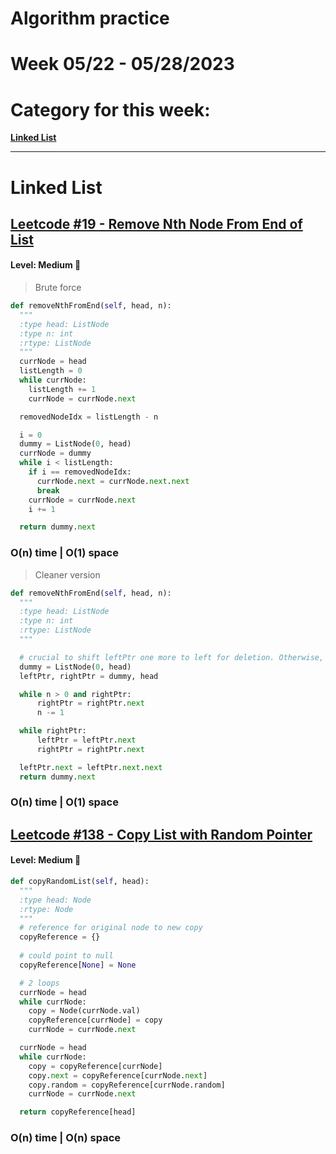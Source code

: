 # Algorithm practice

# Week 05/22 - 05/28/2023


# Category for this week:
**[Linked List](#linked-list)**<br>

---

# Linked List

## [Leetcode #19 - Remove Nth Node From End of List](https://leetcode.com/problems/remove-nth-node-from-end-of-list/)

#### Level: Medium 📘

> Brute force

```python
def removeNthFromEnd(self, head, n):
  """
  :type head: ListNode
  :type n: int
  :rtype: ListNode
  """
  currNode = head
  listLength = 0
  while currNode:
    listLength += 1
    currNode = currNode.next

  removedNodeIdx = listLength - n

  i = 0
  dummy = ListNode(0, head)
  currNode = dummy
  while i < listLength:
    if i == removedNodeIdx:
      currNode.next = currNode.next.next            
      break
    currNode = currNode.next
    i += 1

  return dummy.next
```

### O(n) time | O(1) space

> Cleaner version

```python
def removeNthFromEnd(self, head, n):
  """
  :type head: ListNode
  :type n: int
  :rtype: ListNode
  """

  # crucial to shift leftPtr one more to left for deletion. Otherwise, leftPtr will end up on deleted node; we want to be on one node before it
  dummy = ListNode(0, head)
  leftPtr, rightPtr = dummy, head

  while n > 0 and rightPtr:
      rightPtr = rightPtr.next
      n -= 1

  while rightPtr:
      leftPtr = leftPtr.next
      rightPtr = rightPtr.next

  leftPtr.next = leftPtr.next.next
  return dummy.next
```

### O(n) time | O(1) space


## [Leetcode #138 - Copy List with Random Pointer](https://leetcode.com/problems/copy-list-with-random-pointer/)

#### Level: Medium 📘

```python
def copyRandomList(self, head):
  """
  :type head: Node
  :rtype: Node
  """
  # reference for original node to new copy
  copyReference = {}
  
  # could point to null 
  copyReference[None] = None

  # 2 loops
  currNode = head
  while currNode:
    copy = Node(currNode.val)
    copyReference[currNode] = copy
    currNode = currNode.next

  currNode = head
  while currNode:
    copy = copyReference[currNode]
    copy.next = copyReference[currNode.next]
    copy.random = copyReference[currNode.random]
    currNode = currNode.next

  return copyReference[head]
```

### O(n) time | O(n) space
